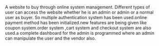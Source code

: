 A website to buy through online system management. Different types of user can access the website whether he is an admin or admin or a normal user as buyer. So multiple authentication system has been used.online payment method has been initialized.new features are being given like coupon system.order system ,cart system and checkout system are also used.a complete dashboard for the admin is programmed where an admin can manipulate the user and the vendor also.     
